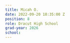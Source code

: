 ```yaml
---
title: Micah O.
date: 2022-09-20 18:35:00 Z
position: 8
role: Dracut High School
grad-year: 2026
school: 
---
```


